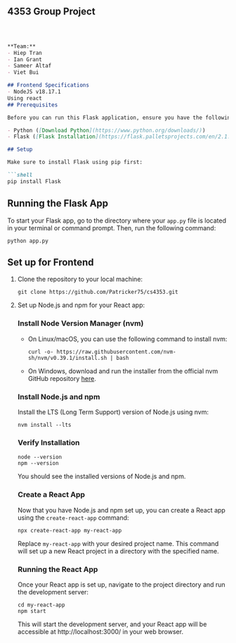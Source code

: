 ## 4353 Group Project
```markdown



**Team:**
- Hiep Tran
- Ian Grant
- Sameer Altaf
- Viet Bui

## Frontend Specifications
- NodeJS v18.17.1
Using react
## Prerequisites

Before you can run this Flask application, ensure you have the following installed:

- Python ([Download Python](https://www.python.org/downloads/))
- Flask ([Flask Installation](https://flask.palletsprojects.com/en/2.1.x/installation/))

## Setup

Make sure to install Flask using pip first:

```shell
pip install Flask
```

## Running the Flask App

To start your Flask app, go to the directory where your `app.py` file is located in your terminal or command prompt. Then, run the following command:

```shell
python app.py
```

## Set up for Frontend

1. Clone the repository to your local machine:

   ```shell
   git clone https://github.com/Patricker75/cs4353.git
   ```

2. Set up Node.js and npm for your React app:

   ### Install Node Version Manager (nvm)

   - On Linux/macOS, you can use the following command to install nvm:

     ```shell
     curl -o- https://raw.githubusercontent.com/nvm-sh/nvm/v0.39.1/install.sh | bash
     ```

   - On Windows, download and run the installer from the official nvm GitHub repository [here](https://github.com/nvm-sh/nvm).

   ### Install Node.js and npm

   Install the LTS (Long Term Support) version of Node.js using nvm:

   ```shell
   nvm install --lts
   ```

   ### Verify Installation

   ```shell
   node --version
   npm --version
   ```

   You should see the installed versions of Node.js and npm.

   ### Create a React App

   Now that you have Node.js and npm set up, you can create a React app using the `create-react-app` command:

   ```shell
   npx create-react-app my-react-app
   ```

   Replace `my-react-app` with your desired project name. This command will set up a new React project in a directory with the specified name.

   ### Running the React App

   Once your React app is set up, navigate to the project directory and run the development server:

   ```shell
   cd my-react-app
   npm start
   ```

   This will start the development server, and your React app will be accessible at http://localhost:3000/ in your web browser.






